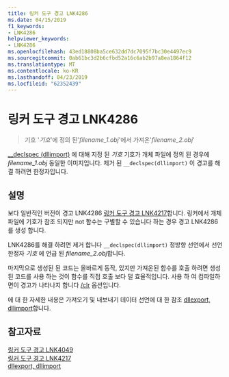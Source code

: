 ```yaml
---
title: 링커 도구 경고 LNK4286
ms.date: 04/15/2019
f1_keywords:
- LNK4286
helpviewer_keywords:
- LNK4286
ms.openlocfilehash: 43ed18808ba5ce632dd7dc7095f7bc30e4497ec9
ms.sourcegitcommit: 0ab61bc3d2b6cfbd52a16c6ab2b97a8ea1864f12
ms.translationtype: MT
ms.contentlocale: ko-KR
ms.lasthandoff: 04/23/2019
ms.locfileid: "62352439"
---
```

# <a name="linker-tools-warning-lnk4286"></a>링커 도구 경고 LNK4286

> 기호 '*기호*'에 정의 된'*filename_1.obj*'에서 가져온'*filename_2.obj*'

[__declspec (dllimport)](../../cpp/dllexport-dllimport.md) 에 대해 지정 된 *기호* 기호가 개체 파일에 정의 된 경우에 *filename_1.obj* 동일한 이미지입니다. 제거 된 `__declspec(dllimport)` 이 경고를 해결 하려면 한정자입니다.

## <a name="remarks"></a>설명

보다 일반적인 버전이 경고 LNK4286 [링커 도구 경고 LNK4217](linker-tools-warning-lnk4217.md)합니다. 링커에서 개체 파일에 기호가 참조 되지만 not 함수는 구별할 수 있습니다 하는 경우 경고 LNK4286를 생성 합니다.

LNK4286를 해결 하려면 제거 합니다 `__declspec(dllimport)` 정방향 선언에서 선언 한정자 *기호* 에 언급 된 *filename_2.obj*합니다.

마지막으로 생성된 된 코드는 올바르게 동작, 있지만 가져온된 함수를 호출 하려면 생성 된 코드를 사용 하는 것이 함수를 직접 호출 보다 덜 효율적입니다. 사용 하 여 컴파일하면이 경고가 나타나지 합니다 [/clr](../../build/reference/clr-common-language-runtime-compilation.md) 옵션입니다.

에 대 한 자세한 내용은 가져오기 및 내보내기 데이터 선언에 대 한 참조 [dllexport, dllimport](../../cpp/dllexport-dllimport.md)합니다.

## <a name="see-also"></a>참고자료

[링커 도구 경고 LNK4049](linker-tools-warning-lnk4049.md) \
[링커 도구 경고 LNK4217](linker-tools-warning-lnk4217.md) \
[dllexport, dllimport](../../cpp/dllexport-dllimport.md)